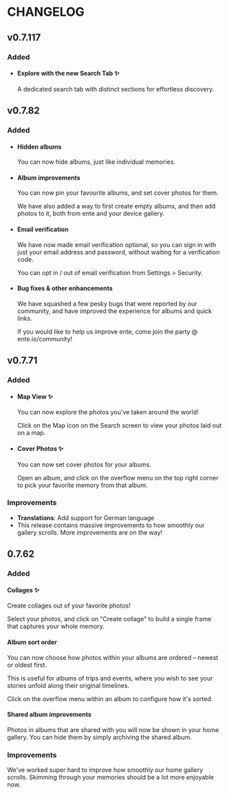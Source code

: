 # CHANGELOG


## v0.7.117

### Added
* #### Explore with the new Search Tab ✨

    A dedicated search tab with distinct sections for effortless discovery. 


## v0.7.82

### Added
* #### Hidden albums

    You can now hide albums, just like individual memories.

* #### Album improvements

    You can now pin your favourite albums, and set cover photos for them.

    We have also added a way to first create empty albums, and then add photos to it, both from ente and your device gallery.


* #### Email verification

    We have now made email verification optional, so you can sign in with just your email address and password, without waiting for a verification code.

    You can opt in / out of email verification from Settings > Security.


* #### Bug fixes & other enhancements

    We have squashed a few pesky bugs that were reported by our community, and have improved the experience for albums and quick links.

    If you would like to help us improve ente, come join the party @ ente.io/community!


## v0.7.71

### Added
* #### Map View ✨

    You can now explore the photos you've taken around the world!

    Click on the Map icon on the Search screen to view your photos laid out on a map.

* #### Cover Photos ✨
    You can now set cover photos for your albums.

    Open an album, and click on the overflow menu on the top right corner to pick your favorite memory from that album.

### Improvements

* **Translations**: Add support for German language
* This release contains massive improvements to how smoothly our gallery 
 scrolls. More improvements are on the way!



## 0.7.62

### Added
#### Collages ✨

Create collages out of your favorite photos!

Select your photos, and click on "Create collage" to build a single frame that captures your whole memory.


#### Album sort order

You can now choose how photos within your albums are ordered – newest or oldest first.

This is useful for albums of trips and events, where you wish to see your stories unfold along their original timelines.

Click on the overflow menu within an album to configure how it's sorted.


#### Shared album improvements

Photos in albums that are shared with you will now be shown in your home gallery. You can hide them by simply archiving the shared album.


### Improvements


We've worked super hard to improve how smoothly our home gallery scrolls. Skimming through your memories should be a lot more enjoyable now.